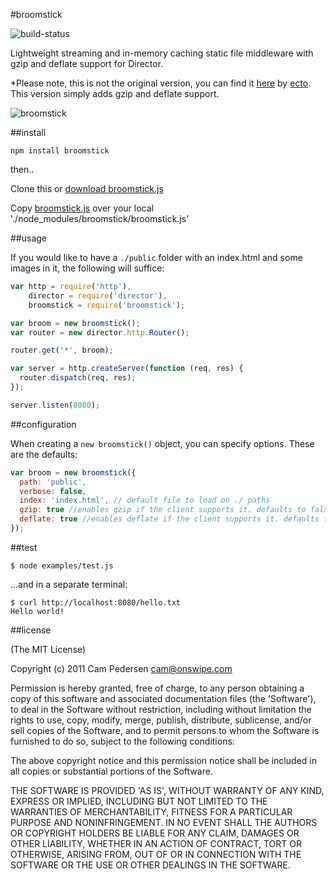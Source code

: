 #broomstick

![build-status](https://secure.travis-ci.org/lawrencekgrant/broomstick.png)

Lightweight streaming and in-memory caching static file middleware with gzip and deflate support for Director.

*Please note, this is not the original version, you can find it [here](http://github.com/ecto/broomstick) by [ecto](https://github.com/ecto). This version simply adds gzip and deflate support.

![broomstick](http://i.imgur.com/B2UpG.jpg)

##install

    npm install broomstick
    
then..

Clone this or [download broomstick.js](http://raw.github.com/lawrencekgrant/broomstick/master/broomstick.js)
    
Copy [broomstick.js](http://raw.github.com/lawrencekgrant/broomstick/master/broomstick.js) over your local './node_modules/broomstick/broomstick.js'

##usage

If you would like to have a `./public` folder with an index.html and some images in it, the following will suffice:

````javascript
var http = require('http'),
    director = require('director'),
    broomstick = require('broomstick');

var broom = new broomstick();
var router = new director.http.Router();

router.get('*', broom);

var server = http.createServer(function (req, res) {
  router.dispatch(req, res);
});

server.listen(8080);
````

##configuration

When creating a `new broomstick()` object, you can specify options. These are the defaults:

````javascript
var broom = new broomstick({
  path: 'public',
  verbose: false,
  index: 'index.html', // default file to load on ./ paths
  gzip: true //enables gzip if the client supports it. defaults to false.
  deflate: true //enables deflate if the client supports it. defaults to false.
});
````

##test

    $ node examples/test.js

...and in a separate terminal:

    $ curl http://localhost:8080/hello.txt
    Hello world!

##license

(The MIT License)

Copyright (c) 2011 Cam Pedersen <cam@onswipe.com>

Permission is hereby granted, free of charge, to any person obtaining a copy of this software and associated documentation files (the 'Software'), to deal in the Software without restriction, including without limitation the rights to use, copy, modify, merge, publish, distribute, sublicense, and/or sell copies of the Software, and to permit persons to whom the Software is furnished to do so, subject to the following conditions:

The above copyright notice and this permission notice shall be included in all copies or substantial portions of the Software.

THE SOFTWARE IS PROVIDED 'AS IS', WITHOUT WARRANTY OF ANY KIND, EXPRESS OR IMPLIED, INCLUDING BUT NOT LIMITED TO THE WARRANTIES OF MERCHANTABILITY, FITNESS FOR A PARTICULAR PURPOSE AND NONINFRINGEMENT. IN NO EVENT SHALL THE AUTHORS OR COPYRIGHT HOLDERS BE LIABLE FOR ANY CLAIM, DAMAGES OR OTHER LIABILITY, WHETHER IN AN ACTION OF CONTRACT, TORT OR OTHERWISE, ARISING FROM, OUT OF OR IN CONNECTION WITH THE SOFTWARE OR THE USE OR OTHER DEALINGS IN THE SOFTWARE.

